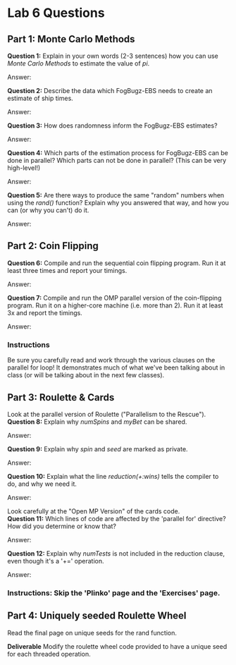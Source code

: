 # Lab 6 Questions
## Part 1: Monte Carlo Methods

**Question 1:** Explain in your own words (2-3 sentences) how you can use *Monte Carlo Methods* to estimate the value of *pi*.  

Answer:  


**Question 2:** Describe the data which FogBugz-EBS needs to create an estimate of ship times.  

Answer:  


**Question 3:** How does randomness inform the FogBugz-EBS estimates?  

Answer:  


**Question 4:** Which parts of the estimation process for FogBugz-EBS can be done in parallel? Which parts can not be done in parallel? (This can be very high-level!)  

Answer:  


**Question 5:** Are there ways to produce the same "random" numbers when using the *rand()* function? Explain why you answered that way, and how you can (or why you can't) do it.  

Answer:  

## Part 2: Coin Flipping
**Question 6:** Compile and run the sequential coin flipping program. Run it at least three times and report your timings.  

Answer:  


**Question 7:** Compile and run the OMP parallel version of the coin-flipping program. Run it on a higher-core machine (i.e. more than 2). Run it at least 3x and report the timings.  

Answer:  

### Instructions
Be sure you carefully read and work through the various clauses on the parallel for loop! It demonstrates much of what we've been talking about in class (or will be talking about in the next few classes).

## Part 3: Roulette & Cards
Look at the parallel version of Roulette ("Parallelism to the Rescue").  
**Question 8:** Explain why *numSpins* and *myBet* can be shared.  

Answer:  

**Question 9:** Explain why *spin* and *seed* are marked as private.  

Answer:  

**Question 10:** Explain what the line *reduction(+:wins)* tells the compiler to do, and why we need it.  

Answer:  


Look carefully at the "Open MP Version" of the cards code.  
**Question 11:** Which lines of code are affected by the 'parallel for' directive? How did you determine or know that?  

Answer:  

**Question 12:** Explain why *numTests* is not included in the reduction clause, even though it's a '+=' operation.  

Answer:  

### Instructions: Skip the 'Plinko' page and the 'Exercises' page.

## Part 4: Uniquely seeded Roulette Wheel
Read the final page on unique seeds for the rand function.

**Deliverable** Modify the roulette wheel code provided to have a unique seed for each threaded operation. 



